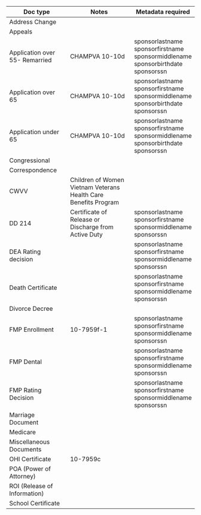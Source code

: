 | Doc type                       | Notes                                                        | Metadata required                                            |
|--------------------------------|--------------------------------------------------------------|--------------------------------------------------------------|
| Address Change                 |                                                              |                                                              |
| Appeals                        |                                                              |                                                              |
| Application over 55- Remarried | CHAMPVA 10-10d                                               | sponsorlastname<br>sponsorfirstname<br>sponsormiddlename<br>sponsorbirthdate<br>sponsorssn |
| Application over 65            | CHAMPVA 10-10d                                               | sponsorlastname<br>sponsorfirstname<br>sponsormiddlename<br>sponsorbirthdate<br>sponsorssn |
| Application under 65           | CHAMPVA 10-10d                                               | sponsorlastname<br>sponsorfirstname<br>sponsormiddlename<br>sponsorbirthdate<br>sponsorssn |
| Congressional                  |                                                              |                                                              |
| Correspondence                 |                                                              |                                                              |
| CWVV                           | Children of Women Vietnam Veterans Health Care Benefits Program |                                                              |
| DD 214                         | Certificate of Release or Discharge from Active Duty         | sponsorlastname<br>sponsorfirstname<br>sponsormiddlename<br>sponsorssn |
| DEA Rating decision            |                                                              | sponsorlastname<br>sponsorfirstname<br>sponsormiddlename<br>sponsorssn |
| Death Certificate              |                                                              | sponsorlastname<br>sponsorfirstname<br>sponsormiddlename<br>sponsorssn |
| Divorce Decree                 |                                                              |                                                              |
| FMP Enrollment                 | 10-7959f-1                                                   | sponsorlastname<br>sponsorfirstname<br>sponsormiddlename<br>sponsorssn |
| FMP Dental                     |                                                              | sponsorlastname<br>sponsorfirstname<br>sponsormiddlename<br>sponsorssn |
| FMP Rating Decision            |                                                              | sponsorlastname<br>sponsorfirstname<br>sponsormiddlename<br>sponsorssn |
| Marriage Document              |                                                              |                                                              |
| Medicare                       |                                                              |                                                              |
| Miscellaneous Documents        |                                                              |                                                              |
| OHI Certificate                | 10-7959c                                                     |                                                              |
| POA (Power of Attorney)        |                                                              |                                                              |
| ROI (Release of Information)   |                                                              |                                                              |
| School Certificate             |                                                              |                                                              |
